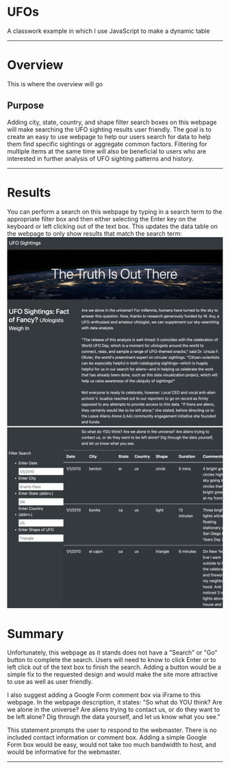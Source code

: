 # UFOs
A classwork example in which I use JavaScript to make a dynamic table

---

# Overview
This is where the overview will go

## Purpose
Adding city, state, country, and shape filter search boxes on this webpage will make searching the UFO sighting results user friendly. The goal is to create an easy to use webpage to help our users search for data to help them find specific sightings or aggregate common factors. Filtering for multiple items at the same time will also be beneficial to users who are interested in further analysis of UFO sighting patterns and history. 

---

# Results
You can perform a search on this webpage by typing in a search term to the appropriate filter box and then either selecting the Enter key on the keyboard or left clicking out of the text box. This updates the data table on the webpage to only show results that match the search term:
![ufo_screenshot_2](/static/images/ufo_screenshot_2.png)
![ufo_screenshot_1](/static/images/ufo_screenshot_1.png)

# Summary 
Unfortunately, this webpage as it stands does not have a "Search" or "Go" button to complete the search. Users will need to know to click Enter or to left click out of the text box to finish the search. Adding a button would be a simple fix to the requested design and would make the site more attractive to use as well as user friendly. 

I also suggest adding a Google Form comment box via iFrame to this webpage. In the webpage description, it states:
"So what do YOU think? Are we alone in the universe? Are aliens trying to contact us, or do they want to be left alone? Dig through the data yourself, and let us know what you see."

This statement prompts the user to respond to the webmaster. There is no included contact information or comment box. Adding a simple Google Form box would be easy, would not take too much bandwidth to host, and would be informative for the webmaster. 

---
